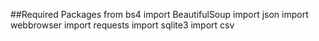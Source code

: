 ##Required Packages
from bs4 import BeautifulSoup
import json
import webbrowser
import requests
import sqlite3
import csv